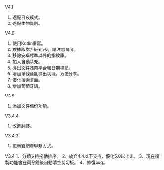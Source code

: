 V4.1
1. 適配日夜模式。
2. 適配生物識別。

V4.0
1. 使用Kotlin重寫。
1. 數據版本升級到v8，請注意備份。
1. 移除安卓標準以外的指紋庫。
1. 加入自動填充。
1. 導出文件攜帶平台和日期標記。
1. 增加單條鑰匙導出功能，方便分享。
1. 優化搜索頁面。
1. 增加葡萄牙語。

V3.5  
1. 添加文件備份功能。

V3.4.4
1. 改進翻譯。

V3.4.3
1. 更新官網和聯繫方式。

V3.4
1、分類支持拖動排序。
2、放弃4.4以下支持，優化5.0以上UI。
3、現在複製功能會在兩分鐘後自動清空剪切板。
4、修復bug。